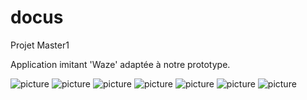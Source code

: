 # docus
Projet Master1

Application imitant 'Waze' adaptée à notre prototype. 

![picture](images/home.jpg&s=1000)
![picture](images/recherche.jpg)
![picture](images/mouvement.jpg)
![picture](images/pins.jpg)
![picture](images/pins2.jpg)
![picture](images/itinéraire.jpg)
![picture](images/projet.png)




